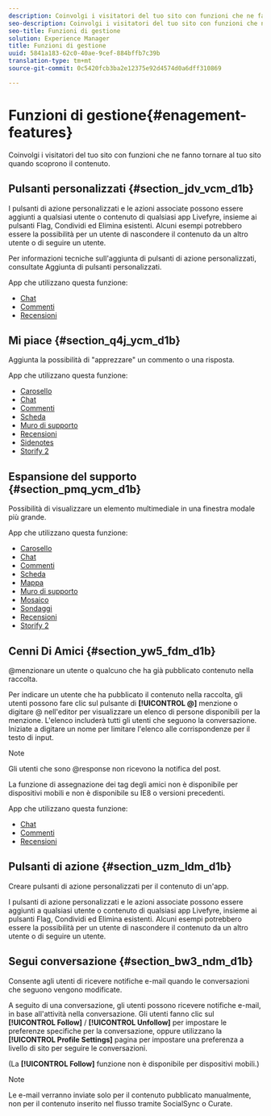 ```yaml
---
description: Coinvolgi i visitatori del tuo sito con funzioni che ne fanno tornare al tuo sito quando scoprono il contenuto.
seo-description: Coinvolgi i visitatori del tuo sito con funzioni che ne fanno tornare al tuo sito quando scoprono il contenuto.
seo-title: Funzioni di gestione
solution: Experience Manager
title: Funzioni di gestione
uuid: 5841a183-62c0-40ae-9cef-884bffb7c39b
translation-type: tm+mt
source-git-commit: 0c5420fcb3ba2e12375e92d4574d0a6dff310869

---
```



# Funzioni di gestione{#enagement-features}

Coinvolgi i visitatori del tuo sito con funzioni che ne fanno tornare al tuo sito quando scoprono il contenuto.

## Pulsanti personalizzati {#section_jdv_vcm_d1b}

I pulsanti di azione personalizzati e le azioni associate possono essere aggiunti a qualsiasi utente o contenuto di qualsiasi app Livefyre, insieme ai pulsanti Flag, Condividi ed Elimina esistenti. Alcuni esempi potrebbero essere la possibilità per un utente di nascondere il contenuto da un altro utente o di seguire un utente.

Per informazioni tecniche sull'aggiunta di pulsanti di azione personalizzati, consultate Aggiunta di pulsanti personalizzati.

App che utilizzano questa funzione:

* [Chat](../c-about-apps/c-chat-app/c-chat-app.md#c_chat_app)
* [Commenti](/help/using/c-about-apps/c-comments/c-comments.md)
* [Recensioni](../c-about-apps/c-reviews-app/c-reviews-app.md#c_reviews_app)

## Mi piace {#section_q4j_ycm_d1b}

Aggiunta la possibilità di "apprezzare" un commento o una risposta.

App che utilizzano questa funzione:

* [Carosello](../c-about-apps/c-carousel-app/c-carousel-app.md#c_carousel_app)
* [Chat](../c-about-apps/c-chat-app/c-chat-app.md#c_chat_app)
* [Commenti](/help/using/c-about-apps/c-comments/c-comments.md)
* [Scheda](../c-about-apps/c-feature-card-app/c-feature-card-app.md#c_feature_card_app)
* [Muro di supporto](../c-about-apps/c-media-wall-app/c-media-wall-app.md#c_media_wall_app)
* [Recensioni](../c-about-apps/c-reviews-app/c-reviews-app.md#c_reviews_app)
* [Sidenotes](../c-about-apps/c-sidenotes-app/c-sidenotes-app.md#c_sidenotes_app)
* [Storify 2](../c-about-apps/c-storify2/c-storify2.md#c_storify2)

## Espansione del supporto {#section_pmq_ycm_d1b}

Possibilità di visualizzare un elemento multimediale in una finestra modale più grande.

App che utilizzano questa funzione:

* [Carosello](../c-about-apps/c-carousel-app/c-carousel-app.md#c_carousel_app)
* [Chat](../c-about-apps/c-chat-app/c-chat-app.md#c_chat_app)
* [Commenti](/help/using/c-about-apps/c-comments/c-comments.md)
* [Scheda](../c-about-apps/c-feature-card-app/c-feature-card-app.md#c_feature_card_app)
* [Mappa](../c-about-apps/c-map-app/c-map-app.md#c_map_app)
* [Muro di supporto](../c-about-apps/c-media-wall-app/c-media-wall-app.md#c_media_wall_app)
* [Mosaico](../c-about-apps/c-mosaic-app/c-mosaic-app.md#c_mosaic_app)
* [Sondaggi](../c-about-apps/c-polls-app/c-polls-app.md#c_polls_app)
* [Recensioni](../c-about-apps/c-reviews-app/c-reviews-app.md#c_reviews_app)
* [Storify 2](../c-about-apps/c-storify2/c-storify2.md#c_storify2)

## Cenni Di Amici {#section_yw5_fdm_d1b}

@menzionare un utente o qualcuno che ha già pubblicato contenuto nella raccolta.

Per indicare un utente che ha pubblicato il contenuto nella raccolta, gli utenti possono fare clic sul pulsante di **[!UICONTROL @]** menzione o digitare @ nell'editor per visualizzare un elenco di persone disponibili per la menzione. L'elenco includerà tutti gli utenti che seguono la conversazione. Iniziate a digitare un nome per limitare l'elenco alle corrispondenze per il testo di input.

>[!NOTE]
>
>Gli utenti che sono @response non ricevono la notifica del post.

La funzione di assegnazione dei tag degli amici non è disponibile per dispositivi mobili e non è disponibile su IE8 o versioni precedenti.

App che utilizzano questa funzione:

* [Chat](../c-about-apps/c-chat-app/c-chat-app.md#c_chat_app)
* [Commenti](/help/using/c-about-apps/c-comments/c-comments.md)
* [Recensioni](../c-about-apps/c-reviews-app/c-reviews-app.md#c_reviews_app)

## Pulsanti di azione {#section_uzm_ldm_d1b}

Creare pulsanti di azione personalizzati per il contenuto di un'app.

I pulsanti di azione personalizzati e le azioni associate possono essere aggiunti a qualsiasi utente o contenuto di qualsiasi app Livefyre, insieme ai pulsanti Flag, Condividi ed Elimina esistenti. Alcuni esempi potrebbero essere la possibilità per un utente di nascondere il contenuto da un altro utente o di seguire un utente.

## Segui conversazione {#section_bw3_ndm_d1b}

Consente agli utenti di ricevere notifiche e-mail quando le conversazioni che seguono vengono modificate.

A seguito di una conversazione, gli utenti possono ricevere notifiche e-mail, in base all'attività nella conversazione. Gli utenti fanno clic sul **[!UICONTROL Follow]** / **[!UICONTROL Unfollow]** per impostare le preferenze specifiche per la conversazione, oppure utilizzano la **[!UICONTROL Profile Settings]** pagina per impostare una preferenza a livello di sito per seguire le conversazioni.

(La **[!UICONTROL Follow]** funzione non è disponibile per dispositivi mobili.)

>[!NOTE]
>
>Le e-mail verranno inviate solo per il contenuto pubblicato manualmente, non per il contenuto inserito nel flusso tramite SocialSync o Curate.

